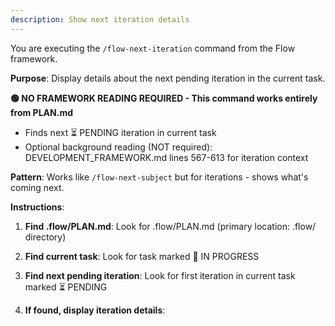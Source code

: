 ```yaml
---
description: Show next iteration details
---
```


You are executing the `/flow-next-iteration` command from the Flow framework.

**Purpose**: Display details about the next pending iteration in the current task.

**🟢 NO FRAMEWORK READING REQUIRED - This command works entirely from PLAN.md**

- Finds next ⏳ PENDING iteration in current task
- Optional background reading (NOT required): DEVELOPMENT_FRAMEWORK.md lines 567-613 for iteration context

**Pattern**: Works like `/flow-next-subject` but for iterations - shows what's coming next.

**Instructions**:

1. **Find .flow/PLAN.md**: Look for .flow/PLAN.md (primary location: .flow/ directory)

2. **Find current task**: Look for task marked 🚧 IN PROGRESS

3. **Find next pending iteration**: Look for first iteration in current task marked ⏳ PENDING

4. **If found, display iteration details**:
